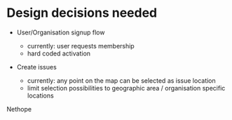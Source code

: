 Design decisions needed
=======================

- User/Organisation signup flow
    - currently: user requests membership
    - hard coded activation
    
- Create issues
    - currently: any point on the map can be selected as issue location
    - limit selection possibilities to geographic area / organisation specific locations
    
    
Nethope
